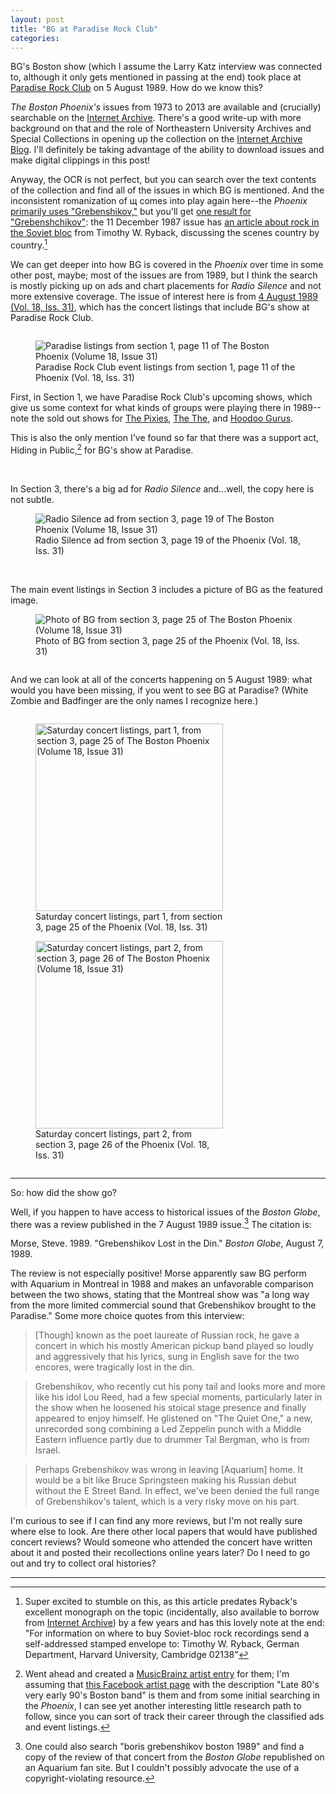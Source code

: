 ```yaml
---
layout: post
title: "BG at Paradise Rock Club"
categories:
---
```





BG's Boston show (which I assume the Larry Katz interview was connected to, although it only gets mentioned in passing at the end) took place at [Paradise Rock Club](https://musicbrainz.org/place/b9b4878f-51e0-4a19-9bae-4675b4954a8d) on 5 August 1989. How do we know this?

_The Boston Phoenix's_ issues from 1973 to 2013 are available and (crucially) searchable on the [Internet Archive](https://archive.org/details/pub_boston-phoenix). There's a good write-up with more background on that and the role of Northeastern University Archives and Special Collections in opening up the collection on the [Internet Archive Blog](http://blog.archive.org/2021/12/15/boston-phoenix-rises-again-with-new-online-access/). I'll definitely be taking advantage of the ability to download issues and make digital clippings in this post!

Anyway, the OCR is not perfect, but you can search over the text contents of the collection and find all of the issues in which BG is mentioned. And the inconsistent romanization of щ comes into play again here--the _Phoenix_ [primarily uses "Grebenshikov,"](https://archive.org/details/pub_boston-phoenix?query=grebenshikov&sin=TXT&sort=-date) but you'll get [one result for "Grebenshchikov"](https://archive.org/details/pub_boston-phoenix?query=grebenshchikov&sin=TXT&sort=-date): the 11 December 1987 issue has [an article about rock in the Soviet bloc](https://archive.org/details/sim_boston-phoenix_december-11-17-1987_16_50/page/n95/) from Timothy W. Ryback, discussing the scenes country by country.[^1]

We can get deeper into how BG is covered in the _Phoenix_ over time in some other post, maybe; most of the issues are from 1989, but I think the search is mostly picking up on ads and chart placements for _Radio Silence_ and not more extensive coverage. The issue of interest here is from [4 August 1989 (Vol. 18, Iss. 31)](https://archive.org/details/sim_boston-phoenix_august-04-10-1989_18_31/page/10/mode/2up?q=grebenshikov), which has the concert listings that include BG's show at Paradise Rock Club.

<figure style="float:left; display:table" width=300>
<img src="{{ site.baseurl }}/assets/boston_phoenix_1989-08-04/s1_p11_paradise_shows.png" alt="Paradise listings from section 1, page 11 of The Boston Phoenix (Volume 18, Issue 31)">
<figcaption style="caption-side:bottom; display:table-caption">Paradise Rock Club event listings from section 1, page 11 of the Phoenix (Vol. 18, Iss. 31)</figcaption>
</figure>

First, in Section 1, we have Paradise Rock Club's upcoming shows, which give us some context for what kinds of groups were playing there in 1989--note the sold out shows for [The Pixies](https://musicbrainz.org/artist/b6b2bb8d-54a9-491f-9607-7b546023b433), [The The](https://musicbrainz.org/artist/a7409219-a681-4072-adb2-5285106ce6f2), and [Hoodoo Gurus](https://musicbrainz.org/artist/ce382524-3f9b-461a-9202-60041105741c). 

This is also the only mention I've found so far that there was a support act, Hiding in Public,[^2] for BG's show at Paradise.

<br> 

In Section 3, there's a big ad for _Radio Silence_ and...well, the copy here is not subtle.

<figure style="float:none; display:table" width=400>
<img src="{{ site.baseurl }}/assets/boston_phoenix_1989-08-04/s3_p19_radio_silence.png" alt="Radio Silence ad from section 3, page 19 of The Boston Phoenix (Volume 18, Issue 31)">
<figcaption style="caption-side:bottom; display:table-caption">Radio Silence ad from section 3, page 19 of the Phoenix (Vol. 18, Iss. 31)</figcaption>
</figure>

<br>

The main event listings in Section 3 includes a picture of BG as the featured image.

<figure style="float:none; display:table" width=400>
<img src="{{ site.baseurl }}/assets/boston_phoenix_1989-08-04/s3_p25_bg_photo.png" alt="Photo of BG from section 3, page 25 of The Boston Phoenix (Volume 18, Issue 31)">
<figcaption style="caption-side:bottom; display:table-caption">Photo of BG from section 3, page 25 of the Phoenix (Vol. 18, Iss. 31)</figcaption>
</figure>

<div style="clear: both"></div>

And we can look at all of the concerts happening on 5 August 1989: what would you have been missing, if you went to see BG at Paradise? (White Zombie and Badfinger are the only names I recognize here.)

<figure style="float:left; display:table" width=300>
<img src="{{ site.baseurl }}/assets/boston_phoenix_1989-08-04/s3_p25_saturday_listings.png" alt="Saturday concert listings, part 1, from section 3, page 25 of The Boston Phoenix (Volume 18, Issue 31)" style="float:left" width=300>
<figcaption style="caption-side:bottom; display:table-caption">Saturday concert listings, part 1, from section 3, page 25 of the Phoenix (Vol. 18, Iss. 31)</figcaption>
</figure>

<figure style="float:none; display:table" width=300>
<img src="{{ site.baseurl }}/assets/boston_phoenix_1989-08-04/s3_p26_saturday_listings.png" alt="Saturday concert listings, part 2, from section 3, page 26 of The Boston Phoenix (Volume 18, Issue 31)" style="float:left" width=300>
<figcaption style="caption-side:bottom; display:table-caption">Saturday concert listings, part 2, from section 3, page 26 of the Phoenix (Vol. 18, Iss. 31)</figcaption>
</figure>

<div style="clear: both"></div>

---

So: how did the show go?

Well, if you happen to have access to historical issues of the _Boston Globe_, there was a review published in the 7 August 1989 issue.[^3] The citation is:

Morse, Steve. 1989. "Grebenshikov Lost in the Din." _Boston Globe_, August 7, 1989.

The review is not especially positive! Morse apparently saw BG perform with Aquarium in Montreal in 1988 and makes an unfavorable comparison between the two shows, stating that the Montreal show was "a long way from the more limited commercial sound that Grebenshikov brought to the Paradise." Some more choice quotes from this interview:

> [Though] known as the poet laureate of Russian rock, he gave a concert in which his mostly American pickup band played so loudly and aggressively that his lyrics, sung in English save for the two encores, were tragically lost in the din.

> Grebenshikov, who recently cut his pony tail and looks more and more like his idol Lou Reed, had a few special moments, particularly later in the show when he loosened his stoical stage presence and finally appeared to enjoy himself. He glistened on "The Quiet One," a new, unrecorded song combining a Led Zeppelin punch with a Middle Eastern influence partly due to drummer Tal Bergman, who is from Israel.

> Perhaps Grebenshikov was wrong in leaving [Aquarium] home. It would be a bit like Bruce Springsteen making his Russian debut without the E Street Band. In effect, we've been denied the full range of Grebenshikov's talent, which is a very risky move on his part.

I'm curious to see if I can find any more reviews, but I'm not really sure where else to look. Are there other local papers that would have published concert reviews? Would someone who attended the concert have written about it and posted their recollections online years later? Do I need to go out and try to collect oral histories?

---


[^1]: Super excited to stumble on this, as this article predates Ryback's excellent monograph on the topic (incidentally, also available to borrow from [Internet Archive](https://archive.org/details/rockaroundblochi0000ryba)) by a few years and has this lovely note at the end: "For information on where to buy Soviet-bloc rock recordings send a self-addressed stamped envelope to: Timothy W. Ryback, German Department, Harvard University, Cambridge 02138"
[^2]: Went ahead and created a [MusicBrainz artist entry](https://musicbrainz.org/artist/c3ed6b69-0645-436f-9f66-96f2aabdcae8) for them; I'm assuming that [this Facebook artist page](https://www.facebook.com/hidinginpublicband) with the description "Late 80's very early 90's Boston band" is them and from some initial searching in the _Phoenix_, I can see yet another interesting little research path to follow, since you can sort of track their career through the classified ads and event listings.
[^3]: One could also search "boris grebenshikov boston 1989" and find a copy of the review of that concert from the _Boston Globe_ republished on an Aquarium fan site. But I couldn't possibly advocate the use of a copyright-violating resource.